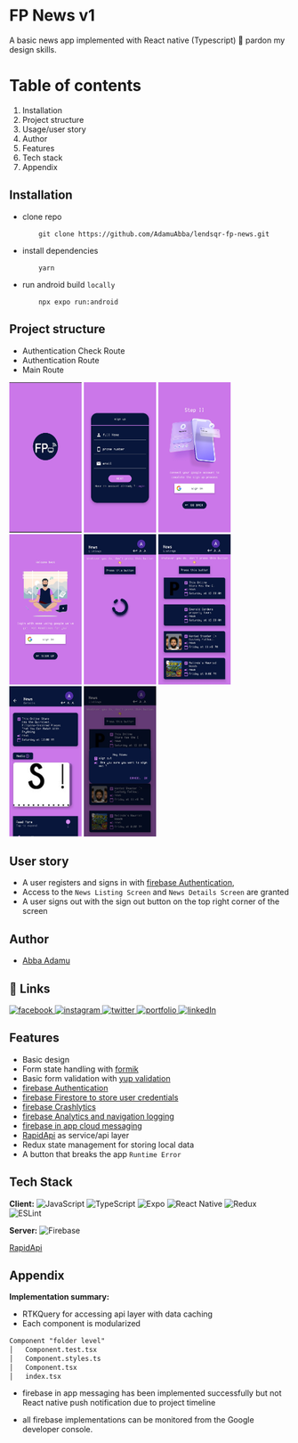 # FP News v1

A basic news app implemented with React native (Typescript) 🥲 pardon my design skills.

# Table of contents

1.  Installation
2.  Project structure
3.  Usage/user story
4.  Author
5.  Features
6.  Tech stack
7.  Appendix

## Installation

- clone repo
  ```
      git clone https://github.com/AdamuAbba/lendsqr-fp-news.git
  ```
- install dependencies

  ```
      yarn
  ```

- run android build `locally`

  ```
      npx expo run:android
  ```

## Project structure

- Authentication Check Route
- Authentication Route
- Main Route

<img src="demo/splash_screen.jpg"  width="130" height="270">
<img src="demo/sign_up_1.jpg"  width="130" height="270">
<img src="demo/sign_up_2.jpg"  width="130" height="270">
<img src="demo/login.jpg"  width="130" height="270">
<img src="demo/load_screen.jpg"  width="130" height="270">
<img src="demo/news_listing_screen.jpg"  width="130" height="270">
<img src="demo/news_details_screen.jpg"  width="130" height="270">
<img src="demo/sign_out.jpg"  width="130" height="270">

## User story

- A user registers and signs in with [firebase Authentication](https://firebase.google.com/),
- Access to the `News Listing Screen` and `News Details Screen` are granted
- A user signs out with the sign out button on the top right corner of the screen

## Author

- [Abba Adamu](https://github.com/AdamuAbba)

## 🔗 Links

<a href="https://www.facebook.com/izshytypes" target="_blank">
<img src="https://img.shields.io/badge/Facebook-1877F2?style=for-the-badge&logo=facebook&logoColor=white" alt="facebook" />
</a>
<a href="https://www.instagram.com/shytypes1028/" target="_blank">
<img src="https://img.shields.io/badge/Instagram-E4405F?style=for-the-badge&logo=instagram&logoColor=white" alt="instagram" />
</a>
<a href="https://twitter.com/shytypes1028">
<img alt="twitter" src="https://img.shields.io/badge/twitter-1DA1F2?style=for-the-badge&logo=twitter&logoColor=white" alt="twitter" />
</a>
<a href="https://abbaportfolio.netlify.app/"  target="_blank">
<img alt="portfolio" src="https://img.shields.io/badge/my_portfolio-000?style=for-the-badge&logo=ko-fi&logoColor=white" />
</a>
<a href="https://www.linkedin.com/in/abba-adamu-365a9b17a/">
<img alt="linkedIn" src="https://img.shields.io/badge/linkedin-0A66C2?style=for-the-badge&logo=linkedin&logoColor=white" />
</a>

## Features

- Basic design
- Form state handling with [formik](https://formik.org)
- Basic form validation with [yup validation](https://github.com/jquense/yup)
- [firebase Authentication](https://firebase.google.com/)
- [firebase Firestore to store user credentials](https://firebase.google.com/)
- [firebase Crashlytics](https://firebase.google.com/)
- [firebase Analytics and navigation logging](https://firebase.google.com/)
- [firebase in app cloud messaging](https://firebase.google.com/)
- [RapidApi](https://rapidapi.com/newscatcher-api-newscatcher-api-default/api/newscatcher) as service/api layer
- Redux state management for storing local data
- A button that breaks the app `Runtime Error`

## Tech Stack

**Client:** ![JavaScript](https://img.shields.io/badge/javascript-%23323330.svg?style=for-the-badge&logo=javascript&logoColor=%23F7DF1E)
![TypeScript](https://img.shields.io/badge/typescript-%23007ACC.svg?style=for-the-badge&logo=typescript&logoColor=white)
![Expo](https://img.shields.io/badge/expo-1C1E24?style=for-the-badge&logo=expo&logoColor=#D04A37)
![React Native](https://img.shields.io/badge/react_native-%2320232a.svg?style=for-the-badge&logo=react&logoColor=%2361DAFB)
![Redux](https://img.shields.io/badge/redux-%23593d88.svg?style=for-the-badge&logo=redux&logoColor=white)
![ESLint](https://img.shields.io/badge/ESLint-4B3263?style=for-the-badge&logo=eslint&logoColor=white)

**Server:** ![Firebase](https://img.shields.io/badge/firebase-%23039BE5.svg?style=for-the-badge&logo=firebase)

[RapidApi](https://rapidapi.com/newscatcher-api-newscatcher-api-default/api/newscatcher)

## Appendix

**Implementation summary:**

- RTKQuery for accessing api layer with data caching
- Each component is modularized

```
Component "folder level"
│   Component.test.tsx
│   Component.styles.ts
│   Component.tsx
│   index.tsx

```

- firebase in app messaging has been implemented successfully but not React native push notification due to project timeline

- all firebase implementations can be monitored from the Google developer console.
